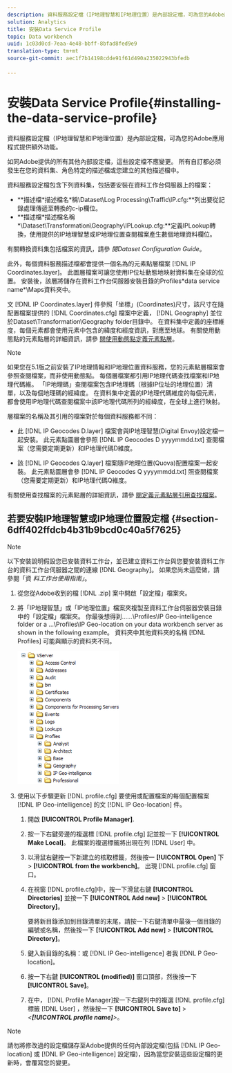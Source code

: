 ```yaml
---
description: 資料服務設定檔（IP地理智慧和IP地理位置）是內部設定檔，可為您的Adobe應用程式提供額外功能。
solution: Analytics
title: 安裝Data Service Profile
topic: Data workbench
uuid: 1c03d0cd-7eaa-4e48-bbff-8bfad8fed9e9
translation-type: tm+mt
source-git-commit: aec1f7b14198cdde91f61d490a235022943bfedb

---
```



# 安裝Data Service Profile{#installing-the-data-service-profile}

資料服務設定檔（IP地理智慧和IP地理位置）是內部設定檔，可為您的Adobe應用程式提供額外功能。

如同Adobe提供的所有其他內部設定檔，這些設定檔不應變更。 所有自訂都必須發生在您的資料集、角色特定的描述檔或您建立的其他描述檔中。

資料服務設定檔包含下列資料集，包括要安裝在資料工作台伺服器上的檔案：

* **描述檔\*描述檔名&#x200B;*稱\Dataset\Log Processing\Traffic\IP.cfg:**列出要從記錄處理傳遞至轉換的c-ip欄位。
* **描述檔\*描述檔名稱&#x200B;*\Dataset\Transformation\Geography\IPLookup.cfg:**定義IPLookup轉換，使用提供的IP地理智慧或IP地理位置查閱檔案產生數個地理資料欄位。

有關轉換資料集包括檔案的資訊，請參 *閱Dataset Configuration Guide*。

此外，每個資料服務描述檔都會提供一個名為的元素點層檔案 [!DNL IP Coordinates.layer]。 此圖層檔案可讓您使用IP位址動態地映射資料集在全球的位置。 安裝後，該層將儲存在資料工作台伺服器安裝目錄的Profiles\*data service name*\Maps資料夾中。

文 [!DNL IP Coordinates.layer] 件參照「坐標」(Coordinates)尺寸，該尺寸在隨配置檔案提供的 [!DNL Coordinates.cfg] 檔案中定義， [!DNL Geography] 並位於Dataset\Transformation\Geography folder目錄中。 在資料集中定義的座標維度，每個元素都會使用元素中包含的緯度和經度資訊，對應至地球。 有關使用動態點的元素點層的詳細資訊，請參 [閱使用動態點定義元素點層](../../../../home/c-geo-oview/c-wk-img-lyrs/c-elmt-pt-lyrs/c-elmt-pt-lyrs-ref-lkp-files/c-elmt-pt-lyr-file-frmt/c-dyn-pts.md#concept-77ae65bedc3f465489bc135ae7e3c2f3)。

>[!NOTE]
>
>如果您在5.1版之前安裝了IP地理情報和IP地理位置資料服務，您的元素點層檔案會參照查閱檔案，而非使用動態點。 每個層檔案都引用IP地理代碼查找檔案和IP地理代碼維。 「IP地理碼」查閱檔案包含IP地理碼（根據IP位址的地理位置）清單，以及每個地理碼的經緯度。 在資料集中定義的IP地理代碼維度的每個元素，都會使用IP地理代碼查閱檔案中該IP地理代碼所列的經緯度，在全球上進行映射。

層檔案的名稱及其引用的檔案對於每個資料服務都不同：

* 此 [!DNL IP Geocodes D.layer] 檔案會與IP地理智慧(Digital Envoy)設定檔一起安裝。 此元素點圖層會參照 [!DNL IP Geocodes D yyyymmdd.txt] 查閱檔案（您需要定期更新）和IP地理代碼D維度。

* 該 [!DNL IP Geocodes Q.layer] 檔案隨IP地理位置(Quova)配置檔案一起安裝。 此元素點圖層會參 [!DNL IP Geocodes Q yyyymmdd.txt] 照查閱檔案（您需要定期更新）和IP地理代碼Q維度。

有關使用查找檔案的元素點層的詳細資訊，請參 [閱定義元素點層引用查找檔案](../../../../home/c-geo-oview/c-wk-img-lyrs/c-elmt-pt-lyrs/c-elmt-pt-lyrs-ref-lkp-files/c-elmt-pt-lyrs-ref-lkp-files.md#concept-c40bd0890a984112bce831b596827f0f)。

## 若要安裝IP地理智慧或IP地理位置設定檔 {#section-6dff402ffdcb4b31b9bcd0c40a5f7625}

>[!NOTE]
>
>以下安裝說明假設您已安裝資料工作台，並已建立資料工作台與您要安裝資料工作台的資料工作台伺服器之間的連線 [!DNL Geography]。 如果您尚未這麼做，請參閱「資 *料工作台使用指南」*。

1. 從您從Adobe收到的檔 [!DNL .zip] 案中開啟「設定檔」檔案夾。
1. 將「IP地理智慧」或「IP地理位置」檔案夾複製至資料工作台伺服器安裝目錄中的「設定檔」檔案夾。 你最後想得到……\Profiles\IP Geo-intelligence folder or a ...\Profiles\IP Geo-location on your data workbench server as shown in the following example。 資料夾中其他資料夾的名稱 [!DNL Profiles] 可能與顯示的資料夾不同。

   ![](assets/Geo_installProfiles_dirIP.png)

1. 使用以下步驟更新 [!DNL profile.cfg] 要使用或配置檔案的每個配置檔案 [!DNL IP Geo-intelligence] 的文 [!DNL IP Geo-location] 件。

   1. 開啟 **[!UICONTROL Profile Manager]**.
   1. 按一下右鍵旁邊的複選標 [!DNL profile.cfg] 記並按一下 **[!UICONTROL Make Local]**。 此檔案的複選標籤將出現在列 [!DNL User] 中。

   1. 以滑鼠右鍵按一下新建立的核取標籤，然後按一 **[!UICONTROL Open]** 下> **[!UICONTROL from the workbench]**。 出現 [!DNL profile.cfg] 窗口。

   1. 在視窗 [!DNL profile.cfg]中，按一下滑鼠右鍵 **[!UICONTROL Directories]** 並按一下 **[!UICONTROL Add new]** > **[!UICONTROL Directory]**。

      要將新目錄添加到目錄清單的末尾，請按一下右鍵清單中最後一個目錄的編號或名稱，然後按一下 **[!UICONTROL Add new]** > **[!UICONTROL Directory]**。

   1. 鍵入新目錄的名稱：或 [!DNL IP Geo-intelligence] 者我 [!DNL P Geo-location]。

   1. 按一下右鍵 **[!UICONTROL (modified)]** 窗口頂部，然後按一下 **[!UICONTROL Save]**。

   1. 在中， [!DNL Profile Manager]按一下右鍵列中的複選 [!DNL profile.cfg] 標籤 [!DNL User] ，然後按一下 **[!UICONTROL Save to]** > *&lt;**[!UICONTROL profile name]**>*。

>[!NOTE]
>
>請勿將修改過的設定檔儲存至Adobe提供的任何內部設定檔(包括 [!DNL IP Geo-location] 或 [!DNL IP Geo-intelligence] 設定檔)，因為當您安裝這些設定檔的更新時，會覆寫您的變更。

